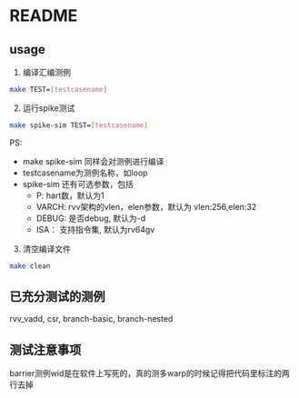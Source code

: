 # README

## usage
1. 编译汇编测例
```bash
make TEST=[testcasename]
```
2. 运行spike测试
```bash
make spike-sim TEST=[testcasename]
```
PS:
- make spike-sim 同样会对测例进行编译
- testcasename为测例名称，如loop
- spike-sim 还有可选参数，包括
  - P: hart数，默认为1
  - VARCH: rvv架构的vlen，elen参数，默认为 vlen:256,elen:32
  - DEBUG: 是否debug, 默认为-d
  - ISA： 支持指令集, 默认为rv64gv
3. 清空编译文件
```bash
make clean
```

## 已充分测试的测例
rvv_vadd, csr, branch-basic, branch-nested

## 测试注意事项
barrier测例wid是在软件上写死的，真的测多warp的时候记得把代码里标注的两行去掉
